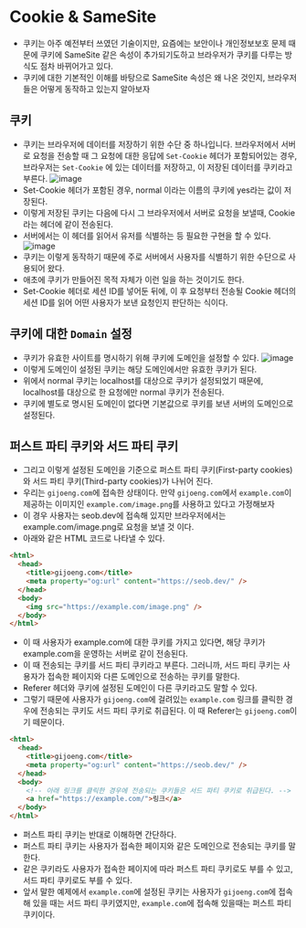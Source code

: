 # Cookie & SameSite
- 쿠키는 아주 예전부터 쓰였던 기술이지만, 요즘에는 보안이나 개인정보보호 문제 때문에 쿠키에 SameSite 같은 속성이 추가되기도하고 브라우저가 쿠키를 다루는 방식도 점차 바뀌어가고 있다.
- 쿠키에 대한 기본적인 이해를 바탕으로 SameSite 속성은 왜 나온 것인지, 브라우저들은 어떻게 동작하고 있는지 알아보자
## 쿠키
- 쿠키는 브라우저에 데이터를 저장하기 위한 수단 중 하나입니다. 브라우저에서 서버로 요청을 전송할 때 그 요청에 대한 응답에 `Set-Cookie` 헤더가 포함되어있는 경우, 브라우저는 `Set-Cookie` 에 있는 데이터를 저장하고, 이 저장된 데이터를 쿠키라고 부른다.
![image](https://github.com/user-attachments/assets/fc865cf2-6d59-4b45-9272-e17d18817d15)
- Set-Cookie 헤더가 포함된 경우, normal 이라는 이름의 쿠키에 yes라는 값이 저장된다.
- 이렇게 저장된 쿠키는 다음에 다시 그 브라우저에서 서버로 요청을 보낼때, Cookie라는 헤더에 같이 전송된다.
- 서버에서는 이 헤더를 읽어서 유저를 식별하는 등 필요한 구현을 할 수 있다.
![image](https://github.com/user-attachments/assets/5d53002b-db79-491e-af68-19702581bd48)
- 쿠키는 이렇게 동작하기 때문에 주로 서버에서 사용자를 식별하기 위한 수단으로 사용되어 왔다.
- 애초에 쿠키가 만들어진 목적 자체가 이런 일을 하는 것이기도 한다.
- Set-Cookie 헤더로 세션 ID를 넣어둔 뒤에, 이 후 요청부터 전송될 Cookie 헤더의 세션 ID를 읽어 어떤 사용자가 보낸 요청인지 판단하는 식이다.
## 쿠키에 대한 `Domain` 설정
- 쿠키가 유효한 사이트를 명시하기 위해 쿠키에 도메인을 설정할 수 있다.
![image](https://github.com/user-attachments/assets/f63cab06-2f21-4a84-bcd5-49840d58d927)
- 이렇게 도메인이 설정된 쿠키는 해당 도메인에서만 유효한 쿠키가 된다.
- 위에서 normal 쿠키는 localhost를 대상으로 쿠키가 설정되었기 때문에, localhost를 대상으로 한 요청에만 normal 쿠키가 전송된다.
- 쿠키에 별도로 명시된 도메인이 없다면 기본값으로 쿠키를 보낸 서버의 도메인으로 설정된다.
## 퍼스트 파티 쿠키와 서드 파티 쿠키
- 그리고 이렇게 설정된 도메인을 기준으로 퍼스트 파티 쿠키(First-party cookies)와 서드 파티 쿠키(Third-party cookies)가 나뉘어 진다.
- 우리는 `gijoeng.com`에 접속한 상태이다. 만약 `gijoeng.com`에서 `example.com`이 제공하는 이미지인 `example.com/image.png`를 사용하고 있다고 가정해보자
- 이 경우 사용자는 seob.dev에 접속해 있지만 브라우저에서는 example.com/image.png로 요청을 보낼 것 이다.
- 아래와 같은 HTML 코드로 나타낼 수 있다.
```html
<html>
  <head>
    <title>gijoeng.com</title>
    <meta property="og:url" content="https://seob.dev/" />
  </head>
  <body>
    <img src="https://example.com/image.png" />
  </body>
</html>
```
- 이 때 사용자가 example.com에 대한 쿠키를 가지고 있다면, 해당 쿠키가 example.com을 운영하는 서버로 같이 전송된다.
- 이 때 전송되는 쿠키를 서드 파티 쿠키라고 부른다. 그러니까, 서드 파티 쿠키는 사용자가 접속한 페이지와 다른 도메인으로 전송하는 쿠키를 말한다.
- Referer 헤더와 쿠키에 설정된 도메인이 다른 쿠키라고도 말할 수 있다.
- 그렇기 때문에 사용자가 `gijoeng.com`에 걸려있는 `example.com` 링크를 클릭한 경우에 전송되는 쿠키도 서드 파티 쿠키로 취급된다. 이 때 Referer는 `gijoeng.com`이기 떼문이다.
```html
<html>
  <head>
    <title>gijoeng.com</title>
    <meta property="og:url" content="https://seob.dev/" />
  </head>
  <body>
    <!-- 아래 링크를 클릭한 경우에 전송되는 쿠키들은 서드 파티 쿠키로 취급된다. -->
    <a href="https://example.com/">링크</a>
  </body>
</html>
```
- 퍼스트 파티 쿠키는 반대로 이해하면 간단하다.
- 퍼스트 파티 쿠키는 사용자가 접속한 페이지와 같은 도메인으로 전송되는 쿠키를 말한다.
- 같은 쿠키라도 사용자가 접속한 페이지에 따라 퍼스트 파티 쿠키로도 부를 수 있고, 서드 파티 쿠키로도 부를 수 있다.
- 앞서 말한 예제에서 `example.com`에 설정된 쿠키는 사용자가 `gijoeng.com`에 접속해 있을 때는 서드 파티 쿠키였지만, `example.com`에 접속해 있을때는 퍼스트 파티 쿠키이다.
